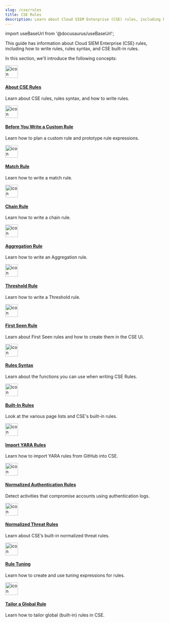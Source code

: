 ```yaml
---
slug: /cse/rules
title: CSE Rules
description: Learn about Cloud SIEM Enterprise (CSE) rules, including how to write rules, rules syntax, and CSE built-in rules.
---
```


import useBaseUrl from '@docusaurus/useBaseUrl';

This guide has information about Cloud SIEM Enterprise (CSE) rules, including how to write rules, rules syntax, and CSE built-in rules.

In this section, we'll introduce the following concepts:

<div className="box-wrapper" markdown="1">
<div className="box smallbox1 card">
  <div className="container">
  <a href="/docs/cse/rules/about-cse-rules"><img src={useBaseUrl('img/icons/operations/rules.png')} alt="icon" width="40"/><h4>About CSE Rules</h4></a>
  <p>Learn about CSE rules, rules syntax, and how to write rules.</p>
  </div>
</div>
<div className="box smallbox2 card">
  <div className="container">
  <a href="/docs/cse/rules/before-writing-custom-rule"><img src={useBaseUrl('img/icons/operations/rules.png')} alt="icon" width="40"/><h4>Before You Write a Custom Rule</h4></a>
  <p>Learn how to plan a custom rule and prototype rule expressions.</p>
  </div>
</div>
<div className="box smallbox3 card">
  <div className="container">
  <a href="/docs/cse/rules/write-match-rule"><img src={useBaseUrl('img/icons/operations/rules.png')} alt="icon" width="40"/><h4>Match Rule</h4></a>
  <p>Learn how to write a match rule.</p>
  </div>
</div>
<div className="box smallbox4 card">
  <div className="container">
  <a href="/docs/cse/rules/write-chain-rule"><img src={useBaseUrl('img/icons/operations/rules.png')} alt="icon" width="40"/><h4>Chain Rule</h4></a>
  <p>Learn how to write a chain rule.</p>
  </div>
</div>
<div className="box smallbox5 card">
  <div className="container">
  <a href="/docs/cse/rules/write-aggregation-rule"><img src={useBaseUrl('img/icons/operations/rules.png')} alt="icon" width="40"/><h4>Aggregation Rule</h4></a>
  <p>Learn how to write an Aggregation rule.</p>
  </div>  
</div>
<div className="box smallbox6 card">
  <div className="container">
  <a href="/docs/cse/rules/write-threshold-rule"><img src={useBaseUrl('img/icons/operations/rules.png')} alt="icon" width="40"/><h4>Threshold Rule</h4></a>
  <p>Learn how to write a Threshold rule.</p>
  </div>
</div>
<div className="box smallbox7 card">
  <div className="container">
  <a href="/docs/cse/rules/write-first-seen-rule"><img src={useBaseUrl('img/icons/operations/rules.png')} alt="icon" width="40"/><h4>First Seen Rule</h4></a>
  <p>Learn about First Seen rules and how to create them in the CSE UI.</p>
  </div>
</div>
    <div className="box smallbox8 card">
      <div className="container">
      <a href="/docs/cse/rules/cse-rules-syntax"><img src={useBaseUrl('img/icons/operations/rules.png')} alt="icon" width="40"/><h4>Rules Syntax</h4></a>
      <p>Learn about the functions you can use when writing CSE Rules.</p>
      </div>
    </div>
    <div className="box smallbox9 card">
      <div className="container">
      <a href="/docs/cse/rules/cse-built-in-rules"><img src={useBaseUrl('img/icons/operations/rules.png')} alt="icon" width="40"/><h4>Built-In Rules</h4></a>
      <p>Look at the various page lists and CSE's built-in rules.</p>
      </div>
    </div>
    <div className="box smallbox10 card">
      <div className="container">
      <a href="/docs/cse/rules/import-yara-rules"><img src={useBaseUrl('img/icons/operations/rules.png')} alt="icon" width="40"/><h4>Import YARA Rules</h4></a>
      <p>Learn how to import YARA rules from GitHub into CSE.</p>
      </div>
    </div>
    <div className="box smallbox11 card">
      <div className="container">
      <a href="/docs/cse/rules/normalized-authentication-rules"><img src={useBaseUrl('img/icons/operations/rules.png')} alt="icon" width="40"/><h4>Normalized Authentication Rules</h4></a>
      <p>Detect activities that compromise accounts using authentication logs.</p>
      </div>
    </div>
    <div className="box smallbox12 card">
      <div className="container">
      <a href="/docs/cse/rules/normalized-threat-rules"><img src={useBaseUrl('img/icons/operations/rules.png')} alt="icon" width="40"/><h4>Normalized Threat Rules</h4></a>
      <p>Learn about CSE’s built-in normalized threat rules.</p>
      </div>  
    </div>
    <div className="box smallbox13 card">
      <div className="container">
      <a href="/docs/cse/rules/rule-tuning-expressions"><img src={useBaseUrl('img/icons/operations/rules.png')} alt="icon" width="40"/><h4>Rule Tuning</h4></a>
      <p>Learn how to create and use tuning expressions for rules.</p>
      </div>
    </div>
    <div className="box smallbox14 card">
      <div className="container">
      <a href="/docs/cse/rules/tailor-global-rule"><img src={useBaseUrl('img/icons/operations/rules.png')} alt="icon" width="40"/><h4>Tailor a Global Rule</h4></a>
      <p>Learn how to tailor global (built-in) rules in CSE.</p>
      </div>
    </div>
</div>

